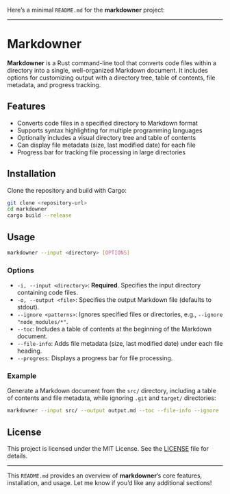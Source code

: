 Here’s a minimal `README.md` for the **markdowner** project:

---

# Markdowner

**Markdowner** is a Rust command-line tool that converts code files within a directory into a single, well-organized Markdown document. It includes options for customizing output with a directory tree, table of contents, file metadata, and progress tracking.

## Features

- Converts code files in a specified directory to Markdown format
- Supports syntax highlighting for multiple programming languages
- Optionally includes a visual directory tree and table of contents
- Can display file metadata (size, last modified date) for each file
- Progress bar for tracking file processing in large directories

## Installation

Clone the repository and build with Cargo:

```bash
git clone <repository-url>
cd markdowner
cargo build --release
```

## Usage

```bash
markdowner --input <directory> [OPTIONS]
```

### Options

- `-i, --input <directory>`: **Required**. Specifies the input directory containing code files.
- `-o, --output <file>`: Specifies the output Markdown file (defaults to stdout).
- `--ignore <patterns>`: Ignores specified files or directories, e.g., `--ignore "node_modules/*"`.
- `--toc`: Includes a table of contents at the beginning of the Markdown document.
- `--file-info`: Adds file metadata (size, last modified date) under each file heading.
- `--progress`: Displays a progress bar for file processing.

### Example

Generate a Markdown document from the `src/` directory, including a table of contents and file metadata, while ignoring `.git` and `target/` directories:

```bash
markdowner --input src/ --output output.md --toc --file-info --ignore .git --ignore target/*
```

## License

This project is licensed under the MIT License. See the [LICENSE](LICENSE) file for details.

---

This `README.md` provides an overview of **markdowner**’s core features, installation, and usage. Let me know if you’d like any additional sections!